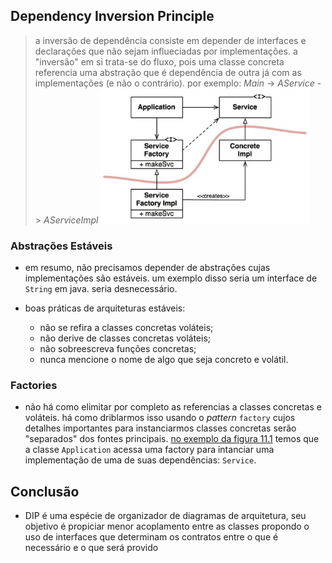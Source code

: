 ## Dependency Inversion Principle
> a inversão de dependência consiste em depender de interfaces e declarações que
não sejam influeciadas por implementações. a "inversão" em si trata-se do fluxo,
pois uma classe concreta referencia uma abstração que é dependência de outra já
com as implementações (e não o contrário).
por exemplo: *Main* -> *AService* -> *AServiceImpl*
![figure 11.1 page 90](./DIP_figure_11_1.png)

### Abstrações Estáveis
  - em resumo, não precisamos depender de abstrações cujas implementações são
  estáveis. um exemplo disso seria um interface de `String` em java.
  seria desnecessário.

  - boas práticas de arquiteturas estáveis:
    - não se refira a classes concretas voláteis;
    - não derive de classes concretas voláteis;
    - não sobreescreva funções concretas;
    - nunca mencione o nome de algo que seja concreto e volátil.

### Factories
  - não há como elimitar por completo as referencias a classes concretas e
  voláteis. há como driblarmos isso usando o *pattern* `factory` cujos detalhes
  importantes para instanciarmos classes concretas serão "separados" dos fontes
  principais. [no exemplo da figura 11.1](#dependency-inversion-principle) temos
  que a classe `Application` acessa uma factory para intanciar uma implementação
  de uma de suas dependências: `Service`.

## Conclusão
  - DIP é uma espécie de organizador de diagramas de arquitetura, seu objetivo é
  propiciar menor acoplamento entre as classes propondo o uso de interfaces que
  determinam os contratos entre o que é necessário e o que será provido

